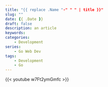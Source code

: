 ```yaml
---
title: "{{ replace .Name "-" " " | title }}"
slug: ""
date: {{ .Date }}
draft: false
description: an article
keywords:
categories: 
    - Development
series:
    - Go Web Dev
tags:
    - Development
    - Go
---
```


{{< youtube w7Ft2ymGmfc >}}